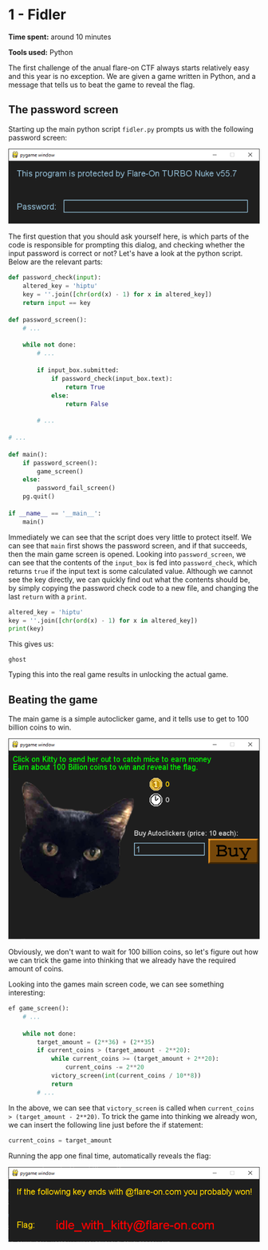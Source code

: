 1 - Fidler
==========

**Time spent:** around 10 minutes

**Tools used:** Python

The first challenge of the anual flare-on CTF always starts relatively easy and this year is no exception. We are given a game written in Python, and a message that tells us to beat the game to reveal the flag.

The password screen
-------------------

Starting up the main python script `fidler.py` prompts us with the following password screen:

![Figure 1](password.png)

The first question that you should ask yourself here, is which parts of the code is responsible for prompting this dialog, and checking whether the input password is correct or not? Let's have a look at the python script. Below are the relevant parts:

```python
def password_check(input):
    altered_key = 'hiptu'
    key = ''.join([chr(ord(x) - 1) for x in altered_key])
    return input == key

def password_screen():
    # ...

    while not done:
        # ...

        if input_box.submitted:
            if password_check(input_box.text):
                return True
            else:
                return False

        # ...

# ...

def main():
    if password_screen():
        game_screen()
    else:
        password_fail_screen()
    pg.quit()

if __name__ == '__main__':
    main()
```

Immediately we can see that the script does very little to protect itself. We can see that `main` first shows the password screen, and if that succeeds, then the main game screen is opened. Looking into `password_screen`, we can see that the contents of the `input_box` is fed into `password_check`, which returns `true` if the input text is some calculated value. Although we cannot see the key directly, we can quickly find out what the contents should be, by simply copying the password check code to a new file, and changing the last `return`  with a `print`.

```python
altered_key = 'hiptu'
key = ''.join([chr(ord(x) - 1) for x in altered_key])
print(key)
```

This gives us:

```
ghost
```

Typing this into the real game results in unlocking the actual game.

Beating the game
----------------

The main game is a simple autoclicker game, and it tells use to get to 100 billion coins to win.

![Figure 2](main.png)

Obviously, we don't want to wait for 100 billion coins, so let's figure out how we can trick the game into thinking that we already have the required amount of coins. 

Looking into the games main screen code, we can see something interesting:

```python
ef game_screen():
    # ...

    while not done:
        target_amount = (2**36) + (2**35)
        if current_coins > (target_amount - 2**20):
            while current_coins >= (target_amount + 2**20):
                current_coins -= 2**20
            victory_screen(int(current_coins / 10**8))
            return
        # ...
```

In the above, we can see that `victory_screen` is called when `current_coins > (target_amount - 2**20)`. To trick the game into thinking we already won, we can insert the following line just before the if statement:

```python
current_coins = target_amount
```

Running the app one final time, automatically reveals the flag:

![Figure 3](solution.png)